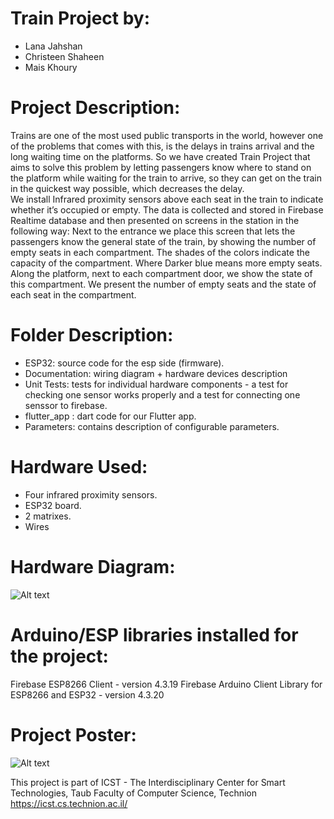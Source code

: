 # Train Project by:
- Lana Jahshan
- Christeen Shaheen
- Mais Khoury

# Project Description:
Trains are one of the most used public transports in the world, however one of the problems that comes with this, is the delays in trains arrival and the long waiting time on the platforms. 
So we have created Train Project that aims to solve this problem by letting passengers know where to stand on the platform while waiting for the train to arrive, so they can get on the train in the quickest way possible, which decreases the delay.  
We install Infrared proximity sensors above each seat in the train to indicate whether it’s occupied or empty. The data is collected and stored in Firebase Realtime database and then presented on screens in the station in the following way:
Next to the entrance we place this screen that lets the passengers know the general state of the train, by showing the number of empty seats in each compartment. The shades of the colors indicate the capacity of the compartment. Where Darker blue means more empty seats.
Along the platform, next to each compartment door, we show the state of this compartment. We present the number of empty seats and the state of each seat in the compartment.

# Folder Description:
- ESP32: source code for the esp side (firmware). 
- Documentation: wiring diagram + hardware devices description
- Unit Tests: tests for individual hardware components - a test for checking one sensor works properly and a test for connecting one senssor to firebase.
- flutter_app : dart code for our Flutter app.
- Parameters: contains description of configurable parameters.

# Hardware Used:
- Four infrared proximity sensors.
- ESP32 board.
- 2 matrixes.
- Wires

# Hardware Diagram:
![Alt text](hardware_diagram.png)

# Arduino/ESP libraries installed for the project:
Firebase ESP8266 Client - version 4.3.19
Firebase Arduino Client Library for ESP8266 and ESP32 - version 4.3.20

# Project Poster:
![Alt text](<Train Project- IOT poster.png>)

This project is part of ICST - The Interdisciplinary Center for Smart Technologies, Taub Faculty of Computer Science, Technion https://icst.cs.technion.ac.il/